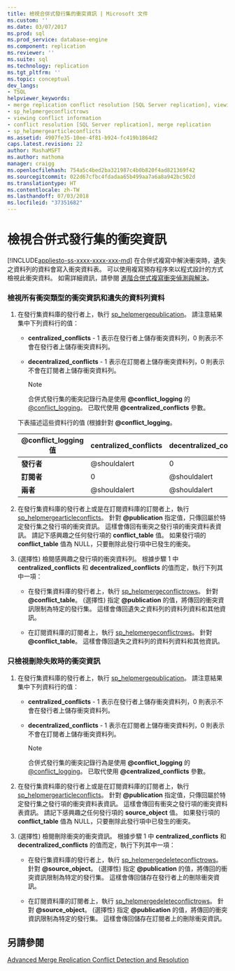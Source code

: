 ```yaml
---
title: 檢視合併式發行集的衝突資訊 | Microsoft 文件
ms.custom: ''
ms.date: 03/07/2017
ms.prod: sql
ms.prod_service: database-engine
ms.component: replication
ms.reviewer: ''
ms.suite: sql
ms.technology: replication
ms.tgt_pltfrm: ''
ms.topic: conceptual
dev_langs:
- TSQL
helpviewer_keywords:
- merge replication conflict resolution [SQL Server replication], viewing conflicts
- sp_helpmergeconflictrows
- viewing conflict information
- conflict resolution [SQL Server replication], merge replication
- sp_helpmergearticleconflicts
ms.assetid: 4907fe35-10ee-4f81-b924-fc419b1864d2
caps.latest.revision: 22
author: MashaMSFT
ms.author: mathoma
manager: craigg
ms.openlocfilehash: 754a5c4bed2ba321987c4b0b820f4ad821369f42
ms.sourcegitcommit: 022d67cfbc4fdadaa65b499aa7a6a8a942bc502d
ms.translationtype: HT
ms.contentlocale: zh-TW
ms.lasthandoff: 07/03/2018
ms.locfileid: "37351682"
---
```

# <a name="view-conflict-information-for-merge-publications"></a>檢視合併式發行集的衝突資訊
[!INCLUDE[appliesto-ss-xxxx-xxxx-xxx-md](../../includes/appliesto-ss-xxxx-xxxx-xxx-md.md)]
  在合併式複寫中解決衝突時，遺失之資料列的資料會寫入衝突資料表。 可以使用複寫預存程序來以程式設計的方式檢視此衝突資料。 如需詳細資訊，請參閱 [進階合併式複寫衝突偵測與解決](../../relational-databases/replication/merge/advanced-merge-replication-conflict-detection-and-resolution.md)。  
  
### <a name="to-view-conflict-information-and-losing-row-data-for-all-types-of-conflicts"></a>檢視所有衝突類型的衝突資訊和遺失的資料列資料  
  
1.  在發行集資料庫的發行者上，執行 [sp_helpmergepublication](../../relational-databases/system-stored-procedures/sp-helpmergepublication-transact-sql.md)。 請注意結果集中下列資料行的值：  
  
    -   **centralized_conflicts** - 1 表示在發行者上儲存衝突資料列，0 則表示不會在發行者上儲存衝突資料列。  
  
    -   **decentralized_conflicts** - 1 表示在訂閱者上儲存衝突資料列，0 則表示不會在訂閱者上儲存衝突資料列。  
  
        > [!NOTE]  
        >  合併式發行集的衝突記錄行為是使用 **@conflict_logging** 的 [@conflict_logging](../../relational-databases/system-stored-procedures/sp-addmergepublication-transact-sql.md)。 已取代使用 **@centralized_conflicts** 參數。  
  
     下表描述這些資料行的值 (根據針對 **@conflict_logging**。  
  
    |@conflict_logging 值|centralized_conflicts|decentralized_conflicts|  
    |------------------------------|----------------------------|------------------------------|  
    |**發行者**|@shouldalert|0|  
    |**訂閱者**|0|@shouldalert|  
    |**兩者**|@shouldalert|@shouldalert|  
  
2.  在發行集資料庫的發行者上或是在訂閱資料庫的訂閱者上，執行 [sp_helpmergearticleconflicts](../../relational-databases/system-stored-procedures/sp-helpmergearticleconflicts-transact-sql.md)。 針對 **@publication** 指定值，只傳回屬於特定發行集之發行項的衝突資訊。 這樣會傳回有衝突之發行項的衝突資料表資訊。 請記下感興趣之任何發行項的 **conflict_table** 值。 如果發行項的 **conflict_table** 值為 NULL，只要刪除此發行項中已發生的衝突。  
  
3.  (選擇性) 檢閱感興趣之發行項的衝突資料列。 根據步驟 1 中 **centralized_conflicts** 和 **decentralized_conflicts** 的值而定，執行下列其中一項：  
  
    -   在發行集資料庫的發行者上，執行 [sp_helpmergeconflictrows](../../relational-databases/system-stored-procedures/sp-helpmergeconflictrows-transact-sql.md)。 針對 **@conflict_table**。 (選擇性) 指定 **@publication** 的值，將傳回的衝突資訊限制為特定的發行集。 這樣會傳回遺失之資料列的資料列資料和其他資訊。  
  
    -   在訂閱資料庫的訂閱者上，執行 [sp_helpmergeconflictrows](../../relational-databases/system-stored-procedures/sp-helpmergeconflictrows-transact-sql.md)。 針對 **@conflict_table**。 這樣會傳回遺失之資料列的資料列資料和其他資訊。  
  
### <a name="to-view-information-only-on-conflicts-where-the-delete-failed"></a>只檢視刪除失敗時的衝突資訊  
  
1.  在發行集資料庫的發行者上，執行 [sp_helpmergepublication](../../relational-databases/system-stored-procedures/sp-helpmergepublication-transact-sql.md)。 請注意結果集中下列資料行的值：  
  
    -   **centralized_conflicts** - 1 表示在發行者上儲存衝突資料列，0 則表示不會在發行者上儲存衝突資料列。  
  
    -   **decentralized_conflicts** - 1 表示在訂閱者上儲存衝突資料列，0 則表示不會在訂閱者上儲存衝突資料列。  
  
        > [!NOTE]  
        >  合併式發行集的衝突記錄行為是使用 **@conflict_logging** 的 [@conflict_logging](../../relational-databases/system-stored-procedures/sp-addmergepublication-transact-sql.md)。 已取代使用 **@centralized_conflicts** 參數。  
  
2.  在發行集資料庫的發行者上或是在訂閱資料庫的訂閱者上，執行 [sp_helpmergearticleconflicts](../../relational-databases/system-stored-procedures/sp-helpmergearticleconflicts-transact-sql.md)。 針對 **@publication** 指定值，只傳回屬於特定發行集之發行項的衝突資料表資訊。 這樣會傳回有衝突之發行項的衝突資料表資訊。 請記下感興趣之任何發行項的 **source_object** 值。 如果發行項的 **conflict_table** 值為 NULL，只要刪除此發行項中已發生的衝突。  
  
3.  (選擇性) 檢閱刪除衝突的衝突資訊。 根據步驟 1 中 **centralized_conflicts** 和 **decentralized_conflicts** 的值而定，執行下列其中一項：  
  
    -   在發行集資料庫的發行者上，執行 [sp_helpmergedeleteconflictrows](../../relational-databases/system-stored-procedures/sp-helpmergedeleteconflictrows-transact-sql.md)。 針對 **@source_object**。 (選擇性) 指定 **@publication** 的值，將傳回的衝突資訊限制為特定的發行集。 這樣會傳回儲存在發行者上的刪除衝突資訊。  
  
    -   在訂閱資料庫的訂閱者上，執行 [sp_helpmergedeleteconflictrows](../../relational-databases/system-stored-procedures/sp-helpmergedeleteconflictrows-transact-sql.md)。 針對 **@source_object**。 (選擇性) 指定 **@publication** 的值，將傳回的衝突資訊限制為特定的發行集。 這樣會傳回儲存在訂閱者上的刪除衝突資訊。  
  
## <a name="see-also"></a>另請參閱  
 [Advanced Merge Replication Conflict Detection and Resolution](../../relational-databases/replication/merge/advanced-merge-replication-conflict-detection-and-resolution.md)  
  
  
